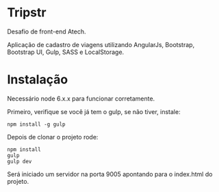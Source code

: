 Tripstr
=================

Desafio de front-end Atech.

Aplicação de cadastro de viagens utilizando AngularJs, Bootstrap, Bootstrap UI, Gulp, SASS e LocalStorage.

# Instalação

Necessário node 6.x.x para funcionar corretamente.

Primeiro, verifique se você já tem o gulp, se não tiver, instale:

    npm install -g gulp

Depois de clonar o projeto rode:

    npm install
    gulp
    gulp dev

Será iniciado um servidor na porta 9005 apontando para o index.html do projeto.



